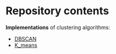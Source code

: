 # Repository contents

**Implementations** of clustering algorithms:
- [DBSCAN](/DBSCAN)
- [K_means](/K_means)


